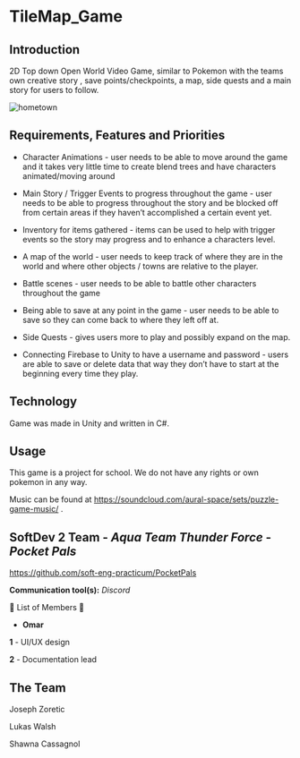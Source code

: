 # TileMap_Game

## Introduction

2D Top down Open World Video Game, similar to Pokemon with the teams own creative story , save points/checkpoints, a map, side quests and a main story for users to follow.

![hometown](https://user-images.githubusercontent.com/46454791/64890609-0fa07080-d63e-11e9-9c0f-fd0030b5710b.png)


## Requirements, Features and Priorities

+ Character Animations - user needs to be able to move around the game and it takes very little time to create blend trees and have characters animated/moving around

+ Main Story / Trigger Events to progress throughout the game - user needs to be able to progress throughout the story and be blocked off from certain areas if they haven’t accomplished a certain event yet.

+ Inventory for items gathered - items can be used to help with trigger events so the story may progress and to enhance a characters level.

+ A map of the world - user needs to keep track of where they are in the world and where other objects / towns are relative to the player.

+ Battle scenes - user needs to be able to battle other characters throughout the game

+ Being able to save at any point in the game - user needs to be able to save so they can come back to where they left off at.

+ Side Quests - gives users more to play and possibly expand on the map.

+ Connecting Firebase to Unity to have a username and password - users are able to save or delete data that way they don’t have to start at the beginning every time they play.

## Technology 

Game was made in Unity and written in C#. 

## Usage

This game is a project for school. We do not have any rights or own pokemon in any way.


Music can be found at https://soundcloud.com/aural-space/sets/puzzle-game-music/ .


## SoftDev 2 Team - ***Aqua Team Thunder Force*** - ***Pocket Pals***
https://github.com/soft-eng-practicum/PocketPals

**Communication tool(s):** *Discord*

:slightly_smiling_face: List of Members :slightly_smiling_face:

+ **Omar**

**1** - UI/UX design

**2** - Documentation lead



## The Team

Joseph Zoretic

Lukas Walsh

Shawna Cassagnol
